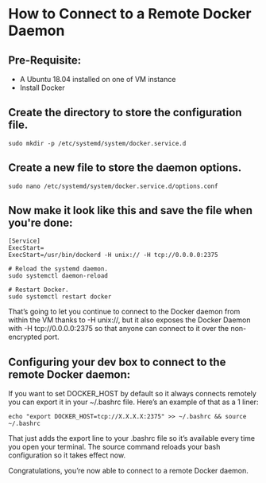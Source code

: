 # How to Connect to a Remote Docker Daemon


## Pre-Requisite:

- A Ubuntu 18.04 installed on one of VM instance
- Install Docker



## Create the directory to store the configuration file.

```
sudo mkdir -p /etc/systemd/system/docker.service.d
```

## Create a new file to store the daemon options.

```
sudo nano /etc/systemd/system/docker.service.d/options.conf
```

## Now make it look like this and save the file when you're done:
```
[Service]
ExecStart=
ExecStart=/usr/bin/dockerd -H unix:// -H tcp://0.0.0.0:2375

# Reload the systemd daemon.
sudo systemctl daemon-reload

# Restart Docker.
sudo systemctl restart docker
```

That’s going to let you continue to connect to the Docker daemon from within the VM thanks to -H unix://, but it also exposes the Docker Daemon with -H tcp://0.0.0.0:2375 so that anyone can connect to it over the non-encrypted port.

##  Configuring your dev box to connect to the remote Docker daemon:


If you want to set DOCKER_HOST by default so it always connects remotely you can export it in your ~/.bashrc file. Here’s an example of that as a 1 liner:

```
echo "export DOCKER_HOST=tcp://X.X.X.X:2375" >> ~/.bashrc && source ~/.bashrc
```

That just adds the export line to your .bashrc file so it’s available every time you open your terminal. The source command reloads your bash configuration so it takes effect now.

Congratulations, you’re now able to connect to a remote Docker daemon.


